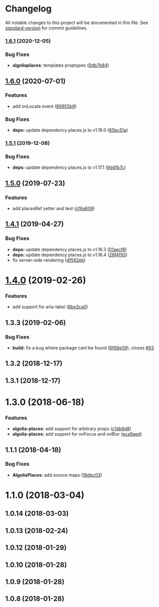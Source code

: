 # Changelog

All notable changes to this project will be documented in this file. See [standard-version](https://github.com/conventional-changelog/standard-version) for commit guidelines.

### [1.6.1](https://github.com/kontrollanten/algolia-places-react/compare/v1.6.0...v1.6.1) (2020-12-05)


### Bug Fixes

* **algoliaplaces:** templates proptypes ([0db7b84](https://github.com/kontrollanten/algolia-places-react/commit/0db7b8401b65f80c83e5fb9dfddb8def9a9dc5a7))

## [1.6.0](https://github.com/kontrollanten/algolia-places-react/compare/v1.5.1...v1.6.0) (2020-07-01)


### Features

* add onLocate event ([89955b9](https://github.com/kontrollanten/algolia-places-react/commit/89955b94b4408182ea69fdeacaa4bdf74ff54d99))


### Bug Fixes

* **deps:** update dependency places.js to v1.19.0 ([65bc51a](https://github.com/kontrollanten/algolia-places-react/commit/65bc51a82e54ce2ba90cc614208e4ff98b7cc740))

### [1.5.1](https://github.com/kontrollanten/algolia-places-react/compare/v1.5.0...v1.5.1) (2019-12-08)


### Bug Fixes

* **deps:** update dependency places.js to v1.17.1 ([9d4fb7c](https://github.com/kontrollanten/algolia-places-react/commit/9d4fb7ce46380c9e429e21e57492e95872920be3))

## [1.5.0](https://github.com/kontrollanten/algolia-places-react/compare/v1.4.1...v1.5.0) (2019-07-23)


### Features

* add placesRef setter and test ([cf6a609](https://github.com/kontrollanten/algolia-places-react/commit/cf6a609))



## [1.4.1](https://github.com/kontrollanten/algolia-places-react/compare/v1.4.0...v1.4.1) (2019-04-27)


### Bug Fixes

* **deps:** update dependency places.js to v1.16.3 ([01aecf6](https://github.com/kontrollanten/algolia-places-react/commit/01aecf6))
* **deps:** update dependency places.js to v1.16.4 ([28f4f93](https://github.com/kontrollanten/algolia-places-react/commit/28f4f93))
* fix server-side rendering ([4f592eb](https://github.com/kontrollanten/algolia-places-react/commit/4f592eb))



# [1.4.0](https://github.com/kontrollanten/algolia-places-react/compare/v1.0.7...v1.4.0) (2019-02-26)


### Features

* add support for aria-label ([8be3ca0](https://github.com/kontrollanten/algolia-places-react/commit/8be3ca0))



## 1.3.3 (2019-02-06)


### Bug Fixes

* **build:** fix a bug where package cant be found ([6f68e09](https://github.com/kontrollanten/algolia-places-react/commit/6f68e09)), closes [#93](https://github.com/kontrollanten/algolia-places-react/issues/93)



## 1.3.2 (2018-12-17)



## 1.3.1 (2018-12-17)



# 1.3.0 (2018-06-18)


### Features

* **algolia-places:** add support for arbitrary props ([c1db6d8](https://github.com/kontrollanten/algolia-places-react/commit/c1db6d8))
* **algolia-places:** add support for onFocus and onBlur ([eca9aed](https://github.com/kontrollanten/algolia-places-react/commit/eca9aed))



## 1.1.1 (2018-04-18)


### Bug Fixes

* **AlgoliaPlaces:** add source maps ([18dbc03](https://github.com/kontrollanten/algolia-places-react/commit/18dbc03))



# 1.1.0 (2018-03-04)



## 1.0.14 (2018-03-03)



## 1.0.13 (2018-02-24)



## 1.0.12 (2018-01-29)



## 1.0.10 (2018-01-28)



## 1.0.9 (2018-01-28)



## 1.0.8 (2018-01-28)
